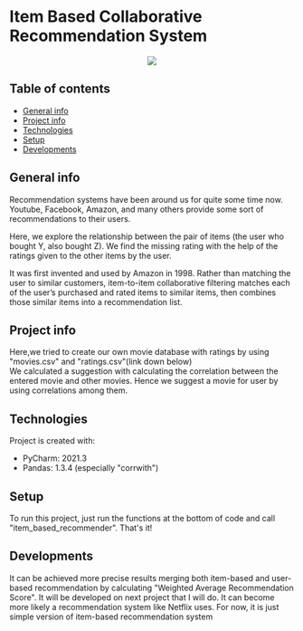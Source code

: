 # Item Based Collaborative Recommendation System

<p align="center">
	<img src="https://github.com/Aerospacerr/Item-Based-Collaborative-Filtering-Item-Item-Filtering-/blob/ef9199b44caf8095727b1cc7d3f53e6691aa533f/recommenders_systems.png" />

</p>

## Table of contents
* [General info](#general-info)
* [Project info](#project-info)
* [Technologies](#technologies)
* [Setup](#setup)
* [Developments](#developments)

## General info
Recommendation systems have been around us for quite some time now. Youtube, Facebook, Amazon, and many others provide some sort of recommendations to their users.   

Here, we explore the relationship between the pair of items (the user who bought Y, also bought Z). We find the missing rating with the help of the ratings given to the other items by the user.   

It was first invented and used by Amazon in 1998. Rather than matching the user to similar customers, item-to-item collaborative filtering matches each of the user’s purchased and rated items to similar items, then combines those similar items into a recommendation list.

## Project info
Here,we tried to create our own movie database with ratings by using "movies.csv" and "ratings.csv"(link down below)  
We calculated a suggestion with calculating the correlation between the entered movie and other movies. Hence we suggest a movie for user by using correlations among them.

## Technologies
Project is created with:
* PyCharm: 2021.3 
* Pandas: 1.3.4 (especially "corrwith")


	
## Setup
To run this project, just run the functions at the bottom of code and call "item_based_recommender". That's it!

## Developments 
It can be achieved more precise results merging both item-based and user-based recommendation by calculating "Weighted Average Recommendation Score". It will be developed on next project that I will do. It can become more likely a recommendation system like Netflix uses. For now, it is just simple version of item-based recommendation system



